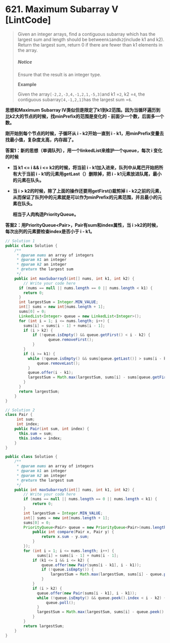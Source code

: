 # 621. Maximum Subarray V \[LintCode\]

> Given an integer arrays, find a contiguous subarray which has the largest sum and length should be between`k1`and`k2`\(include k1 and k2\).  
> Return the largest sum, return 0 if there are fewer than k1 elements in the array.
>
> ##### Notice
>
> Ensure that the result is an integer type.
>
> **Example**
>
> Given the array`[-2,2,-3,4,-1,2,1,-5,3]`and k1 =`2`, k2 =`4`, the contiguous subarray`[4,-1,2,1]`has the largest sum =`6`.

**思想和Maximum Subarray IV类似但是限定了k1到k2范围。因为当循环遍历到比k2大的节点的时候，找minPrefix的范围是变化的 - 前面少一个数，后面多一个数。**

**刚开始到每个节点的时候，子循环从 i - k2开始一直到 i - k1，用minPrefix变量去找最小值，复杂度太高，内存超了。**

**答案1：新的思想（单调队列），用一个linkedList来维护一个queue，每次 i 变化的时候**

* **当 k1 &lt;= i && i &lt;= k2的时候，将当前 i - k1加入进来，队列中从尾巴开始把所有大于当前 i - k1的元素用getLast（）删除掉，把 i - k1元素放进队尾，最小的元素在队头。**

* **当 i &gt; k2的时候，除了上面的操作还要用getFirst\(\)裁剪掉 i - k2之前的元素， 从而保证了队列中的元素就是可以作为minPrefix的元素范围，并且最小的元素在队头。**

  **相当于人肉构造PriorityQueue。**

**答案2：用PriorityQueue&lt;Pair&gt;，Pair有sum和index属性，当 i &gt;k2的时候，每次出列的元素要检查index是否小于 i - k1。**

```java
// Solution 1
public class Solution {
    /**
     * @param nums an array of integers
     * @param k1 an integer
     * @param k2 an integer
     * @return the largest sum
     */
    public int maxSubarray5(int[] nums, int k1, int k2) {
        // Write your code here
      if (nums == null || nums.length == 0 || nums.length < k1) {
        return 0;
      }
      int largestSum = Integer.MIN_VALUE;
      int[] sums = new int[nums.length + 1];
      sums[0] = 0;
      LinkedList<Integer> queue = new LinkedList<Integer>();
      for (int i = 1; i <= nums.length; i++) {
        sums[i] = sums[i - 1] + nums[i - 1];
        if (i > k2) {
            if (!queue.isEmpty() && queue.getFirst() < i - k2) {
                   queue.removeFirst();
            }
        }
        if (i >= k1) {
          while (!queue.isEmpty() && sums[queue.getLast()] > sums[i - k1]) {
              queue.removeLast();
          }
          queue.offer(i - k1);
          largestSum = Math.max(largestSum, sums[i] - sums[queue.getFirst()]);
        }
      }
      return largestSum;
    }
}

// Solution 2
class Pair {
     int sum;
     int index;
    public Pair(int sum, int index) {
      this.sum = sum;
      this.index = index;
    }
}

public class Solution {
    /**
     * @param nums an array of integers
     * @param k1 an integer
     * @param k2 an integer
     * @return the largest sum
     */
    public int maxSubarray5(int[] nums, int k1, int k2) {
        // Write your code here
        if (nums == null || nums.length == 0 || nums.length < k1) {
            return 0;
        }
        int largestSum = Integer.MIN_VALUE;
        int[] sums = new int[nums.length + 1];
        sums[0] = 0;
        PriorityQueue<Pair> queue = new PriorityQueue<Pair>(nums.length, new Comparator<Pair>(){
            public int compare(Pair x, Pair y) {
                return x.sum - y.sum;
            }
        });
        for (int i = 1; i <= nums.length; i++) {
              sums[i] = sums[i - 1] + nums[i - 1];
            if (k1 <= i && i <= k2) {
                queue.offer(new Pair(sums[i - k1], i - k1));
                if (!queue.isEmpty()) {
                    largestSum = Math.max(largestSum, sums[i] - queue.peek().sum); 
                } 
            }
            if (i > k2) {
              queue.offer(new Pair(sums[i - k1], i - k1));    
              while (!queue.isEmpty() && queue.peek().index < i - k2) {
                  queue.poll();
              }
              largestSum = Math.max(largestSum, sums[i] - queue.peek().sum); 
            }                
        }
        return largestSum;
    }
}
```



